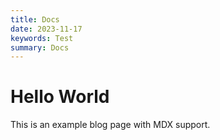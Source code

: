 ```yaml
---
title: Docs
date: 2023-11-17
keywords: Test
summary: Docs
---
```


# Hello World

This is an example blog page with MDX support.
